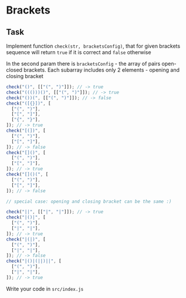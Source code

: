 # Brackets

## Task

Implement function `check(str, bracketsConfig)`, that for given brackets sequence will return `true` if it is correct and `false` otherwise

In the second param there is `bracketsConfig` - the array of pairs open-closed brackets. Each subarray includes only 2 elements - opening and closing bracket

```js
check("()", [["(", ")"]]); // -> true
check("((()))()", [["(", ")"]]); // -> true
check("())(", [["(", ")"]]); // -> false
check("([{}])", [
  ["(", ")"],
  ["[", "]"],
  ["{", "}"],
]); // -> true
check("[(])", [
  ["(", ")"],
  ["[", "]"],
]); // -> false
check("[]()", [
  ["(", ")"],
  ["[", "]"],
]); // -> true
check("[]()(", [
  ["(", ")"],
  ["[", "]"],
]); // -> false

// special case: opening and closing bracket can be the same :)

check("||", [["|", "|"]]); // -> true
check("|()|", [
  ["(", ")"],
  ["|", "|"],
]); // -> true
check("|(|)", [
  ["(", ")"],
  ["|", "|"],
]); // -> false
check("|()|(||)||", [
  ["(", ")"],
  ["|", "|"],
]); // -> true
```

Write your code in `src/index.js`

